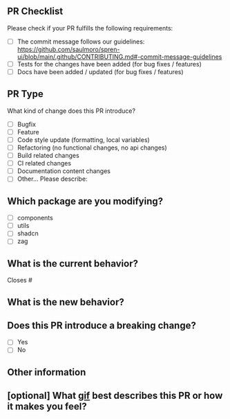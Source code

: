 ## PR Checklist

Please check if your PR fulfills the following requirements:

- [ ] The commit message follows our guidelines: https://github.com/saulmoro/spren-ui/blob/main/.github/CONTRIBUTING.md#-commit-message-guidelines
- [ ] Tests for the changes have been added (for bug fixes / features)
- [ ] Docs have been added / updated (for bug fixes / features)

## PR Type

What kind of change does this PR introduce?

<!-- Please check the one that applies to this PR using "x". -->

- [ ] Bugfix
- [ ] Feature
- [ ] Code style update (formatting, local variables)
- [ ] Refactoring (no functional changes, no api changes)
- [ ] Build related changes
- [ ] CI related changes
- [ ] Documentation content changes
- [ ] Other... Please describe:

## Which package are you modifying?

- [ ] components
- [ ] utils
- [ ] shadcn
- [ ] zag

## What is the current behavior?

<!-- Please describe the current behavior that you are modifying, or link to a relevant issue. -->

Closes #

## What is the new behavior?

## Does this PR introduce a breaking change?

- [ ] Yes
- [ ] No

<!-- If this PR contains a breaking change, please describe the impact and migration path for existing applications below. -->

## Other information

## [optional] What [gif](https://chrome.google.com/webstore/detail/gifs-for-github/dkgjnpbipbdaoaadbdhpiokaemhlphep) best describes this PR or how it makes you feel?
